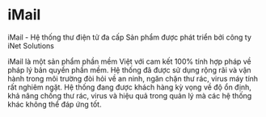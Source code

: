 iMail
=====


iMail - Hệ thống thư điện tử đa cấp
Sản phẩm được phát triển bởi công ty iNet Solutions

iMail là một sản phẩm phần mềm Việt với cam kết 100%
tính hợp pháp về pháp lý bản quyền phần mềm. Hệ thống
đã được sử dụng rộng rãi và vận hành trong môi trường
đòi hỏi về an ninh, ngăn chặn thư rác, virus máy tính
rất nghiêm ngặt. Hệ thống đang được khách hàng kỳ vọng
về độ ổn định, khả năng chống thư rác, virus và hiệu 
quả trong quản lý mà các hệ thống khác không thể đáp 
ứng tốt.

